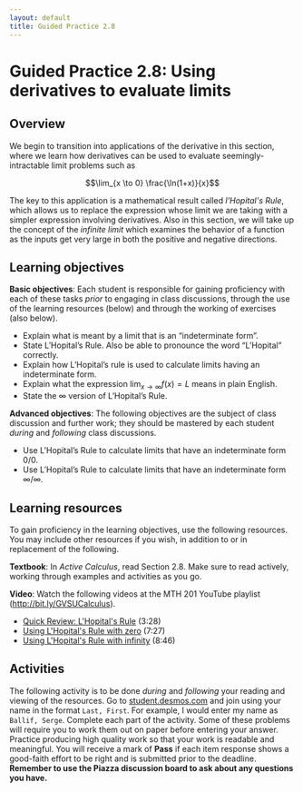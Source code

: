 ```yaml
---
layout: default
title: Guided Practice 2.8
---
```


# Guided Practice 2.8: Using derivatives to evaluate limits

## Overview

We begin to transition into applications of the derivative in this section, where we learn how derivatives can be used to evaluate seemingly-intractable limit problems such as

$$\lim_{x \to 0} \frac{\ln(1+x)}{x}$$

The key to this application is a mathematical result called *l'Hopital's Rule*, which allows us to replace the expression whose limit we are taking with a simpler expression involving derivatives. Also in this section, we will take up the concept of the *infinite limit* which examines the behavior of a function as the inputs get very large in both the positive and negative directions.

## Learning objectives

__Basic objectives__: Each student is responsible for gaining proficiency with each of these tasks _prior_ to engaging in class discussions, through the use of the learning resources (below) and through the working of exercises (also below).

- Explain what is meant by a limit that is an “indeterminate form”.
- State L’Hopital’s Rule. Also be able to pronounce the word “L’Hopital” correctly.
- Explain how L’Hopital’s rule is used to calculate limits having an indeterminate form.
- Explain what the expression $\displaystyle{\lim_{x \to \infty} f(x) = L}$ means in plain English.  
- State the $\infty$ version of L’Hopital’s Rule.

__Advanced objectives__: The following objectives are the subject of class discussion and further work; they should be mastered by each student _during_ and _following_ class discussions.

- Use L’Hopital’s Rule to calculate limits that have an indeterminate form 0/0.
- Use L’Hopital’s Rule to calculate limits that have an indeterminate form $\infty/\infty$.

## Learning resources

To gain proficiency in the learning objectives, use the following resources. You may include other resources if you wish, in addition to or in replacement of the following.

__Textbook__: In _Active Calculus_, read Section 2.8. Make sure to read actively, working through examples and activities as you go.

__Video__: Watch the following videos at the MTH 201 YouTube playlist (http://bit.ly/GVSUCalculus).

- [Quick Review: L'Hopital's Rule](http://www.youtube.com/watch?v=KXGhzie3b8s) (3:28)
- [Using L'Hopital's Rule with zero](http://www.youtube.com/watch?v=flM7qVLdezY) (7:27)
- [Using L'Hopital's Rule with infinity](http://www.youtube.com/watch?v=wXXej6AmEKQ) (8:46)

## Activities

The following activity is to be done _during_ and _following_ your reading and viewing of the resources. Go to [student.desmos.com](https://student.desmos.com/?prepopulateCode=N6EHA9) and join using your name in the format `Last, First`. For example, I would enter my name as `Ballif, Serge`. Complete each part of the activity. Some of these problems will require you to work them out on paper before entering your answer. Practice producing high quality work so that your work is readable and meaningful. You will receive a mark of __Pass__ if each item response shows a good-faith effort to be right and is submitted prior to the deadline. __Remember to use the Piazza discussion board to ask about any questions you have.__
